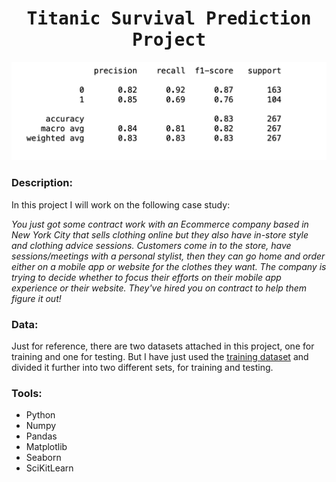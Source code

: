 # <h1 align="center"><samp> Titanic Survival Prediction Project </samp></h1>

![alt text](Titanic-project-image.png)

### Description:
In this project I will work on the following case study:

*You just got some contract work with an Ecommerce company based in New York City that sells clothing online but they also have in-store style and clothing advice sessions. Customers come in to the store, have sessions/meetings with a personal stylist, then they can go home and order either on a mobile app or website for the clothes they want. The company is trying to decide whether to focus their efforts on their mobile app experience or their website. They've hired you on contract to help them figure it out!*

### Data:
Just for reference, there are two datasets attached in this project, one for training and one for testing. But I have just used the [training dataset](titanic_train.csv) and divided it further into two different sets, for training and testing.

### Tools:
* Python
* Numpy
* Pandas
* Matplotlib
* Seaborn
* SciKitLearn
